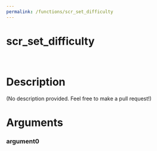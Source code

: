 ```yaml
---
permalink: /functions/scr_set_difficulty
---
```

# scr_set_difficulty  
&nbsp;  
# Description  
(No description provided. Feel free to make a pull request!) 
&nbsp;  
# Arguments
### argument0

&nbsp;    


